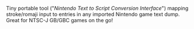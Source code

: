 Tiny portable tool ("_Nintendo Text to Script Conversion Interface_") mapping stroke/romaji input to entries in any imported Nintendo game text dump. 
Great for NTSC-J GB/GBC games on the go!
